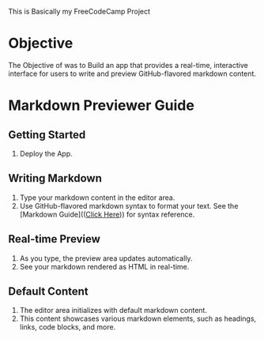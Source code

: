 This is Basically my FreeCodeCamp Project
# Objective
 The Objective of was to Build an app that provides a real-time, interactive interface for users to write and preview GitHub-flavored markdown content.
 
# Markdown Previewer Guide
## Getting Started
1. Deploy the App.
## Writing Markdown
1. Type your markdown content in the editor area.
2. Use GitHub-flavored markdown syntax to format your text.
See the [Markdown Guide](([Click Here](https://docs.github.com/en/get-started/writing-on-github/getting-started-with-writing-and-formatting-on-github/basic-writing-and-formatting-syntax))) for syntax reference.
## Real-time Preview
1. As you type, the preview area updates automatically.
2. See your markdown rendered as HTML in real-time.
## Default Content
1. The editor area initializes with default markdown content.
2. This content showcases various markdown elements, such as headings, links, code blocks, and more.
